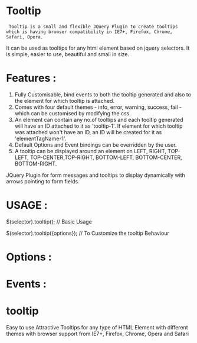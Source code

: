 Tooltip
=======

	 Tooltip is a small and flexible JQuery Plugin to create tooltips which is having browser compatibility in IE7+, Firefox, Chrome, Safari, Opera.
It can be used as tooltips for any html element based on jquery selectors. It is simple, easier to use, beautiful and small in size.

Features :
==========
1. Fully Customisable, bind events to both the tooltip generated and also to the element for which tooltip is attached.
2. Comes with four default themes - info, error, warning, success, fail - which can be customised by modifying the css.
3. An element can contain any no.of tooltips and each tooltip generated will have an ID attached to it as 'tooltip-1'. If element for 
	which tooltip was attached won't have an ID, an ID will be created for it as 'elementTagName-1'.
4. Default Options and Event bindings can be overridden by the user.
5. A tooltip can be displayed around an element on LEFT, RIGHT, TOP-LEFT, TOP-CENTER,TOP-RIGHT, BOTTOM-LEFT, BOTTOM-CENTER, BOTTOM-RIGHT.


	
JQuery Plugin for form messages and tooltips to display dynamically with arrows pointing to form fields.


USAGE :
=======

$(selector).tooltip();	// Basic Usage

$(selector).tooltip({options});	// To Customize the tooltip Behaviour

Options :
=========


Events :
========

tooltip
=======

Easy to use Attractive Tooltips for any type of HTML Element with different themes with browser support from IE7+, Firefox, Chrome, Opera and Safari
